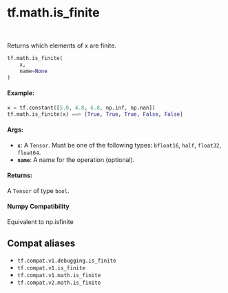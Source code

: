 <div itemscope itemtype="http://developers.google.com/ReferenceObject">
<meta itemprop="name" content="tf.math.is_finite" />
<meta itemprop="path" content="Stable" />
</div>

# tf.math.is_finite

<!-- Insert buttons and diff -->

<table class="tfo-notebook-buttons tfo-api" align="left">
</table>



Returns which elements of x are finite.

``` python
tf.math.is_finite(
    x,
    name=None
)
```



<!-- Placeholder for "Used in" -->



#### Example:



```python
x = tf.constant([5.0, 4.8, 6.8, np.inf, np.nan])
tf.math.is_finite(x) ==> [True, True, True, False, False]
```

#### Args:


* <b>`x`</b>: A `Tensor`. Must be one of the following types: `bfloat16`, `half`, `float32`, `float64`.
* <b>`name`</b>: A name for the operation (optional).


#### Returns:

A `Tensor` of type `bool`.


#### Numpy Compatibility
Equivalent to np.isfinite



## Compat aliases

* `tf.compat.v1.debugging.is_finite`
* `tf.compat.v1.is_finite`
* `tf.compat.v1.math.is_finite`
* `tf.compat.v2.math.is_finite`

